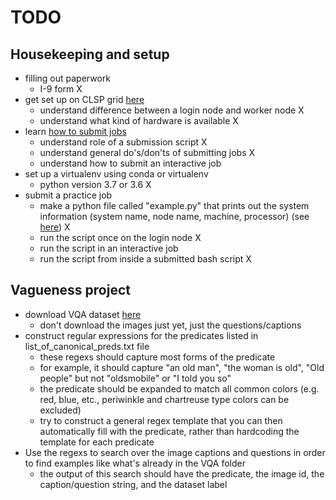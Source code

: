 # TODO

## Housekeeping and setup
- filling out paperwork 
    - I-9 form X
- get set up on CLSP grid [here](intro.html)
	- understand difference between a login node and worker node X
	- understand what kind of hardware is available X
- learn [how to submit jobs](qsub.html)
	- understand role of a submission script X
	- understand general do's/don'ts of submitting jobs X
	- understand how to submit an interactive job
- set up a virtualenv using conda or virtualenv 
	- python version 3.7 or 3.6 X
- submit a practice job 
	- make a python file called "example.py" that prints out the system information (system name, node name, machine, processor) (see [here](https://www.thepythoncode.com/article/get-hardware-system-information-python)) X
	- run the script once on the login node  X
	- run the script in an interactive job 
	- run the script from inside a submitted bash script X

## Vagueness project 
- download VQA dataset [here](https://visualqa.org)
	- don't download the images just yet, just the questions/captions 
- construct regular expressions for the predicates listed in list_of_canonical_preds.txt file  	
	- these regexs should capture most forms of the predicate 
	- for example, it should capture "an old man", "the woman is old", "Old people" but not "oldsmobile" or "I told you so" 
	- the <color> predicate should be expanded to match all common colors (e.g. red, blue, etc., periwinkle and chartreuse type colors can be excluded) 
	- try to construct a general regex template that you can then automatically fill with the predicate, rather than hardcoding the template for each predicate
- Use the regexs to search over the image captions and questions in order to find examples like what's already in the VQA folder
	- the output of this search should have the predicate, the image id, the caption/question string, and the dataset label

	
